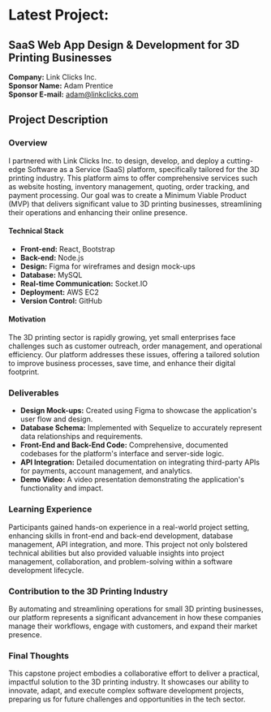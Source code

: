 # Latest Project: 
## SaaS Web App Design & Development for 3D Printing Businesses

**Company:** Link Clicks Inc.  
**Sponsor Name:** Adam Prentice  
**Sponsor E-mail:** [adam@linkclicks.com](mailto:adam@linkclicks.com)  

## Project Description

### Overview

I partnered with Link Clicks Inc. to design, develop, and deploy a cutting-edge Software as a Service (SaaS) platform, specifically tailored for the 3D printing industry. This platform aims to offer comprehensive services such as website hosting, inventory management, quoting, order tracking, and payment processing. Our goal was to create a Minimum Viable Product (MVP) that delivers significant value to 3D printing businesses, streamlining their operations and enhancing their online presence.

#### Technical Stack

- **Front-end:** React, Bootstrap
- **Back-end:** Node.js
- **Design:** Figma for wireframes and design mock-ups
- **Database:** MySQL
- **Real-time Communication:** Socket.IO
- **Deployment:** AWS EC2
- **Version Control:** GitHub

#### Motivation

The 3D printing sector is rapidly growing, yet small enterprises face challenges such as customer outreach, order management, and operational efficiency. Our platform addresses these issues, offering a tailored solution to improve business processes, save time, and enhance their digital footprint.

### Deliverables

- **Design Mock-ups:** Created using Figma to showcase the application's user flow and design.
- **Database Schema:** Implemented with Sequelize to accurately represent data relationships and requirements.
- **Front-End and Back-End Code:** Comprehensive, documented codebases for the platform's interface and server-side logic.
- **API Integration:** Detailed documentation on integrating third-party APIs for payments, account management, and analytics.
- **Demo Video:** A video presentation demonstrating the application's functionality and impact.

### Learning Experience

Participants gained hands-on experience in a real-world project setting, enhancing skills in front-end and back-end development, database management, API integration, and more. This project not only bolstered technical abilities but also provided valuable insights into project management, collaboration, and problem-solving within a software development lifecycle.

### Contribution to the 3D Printing Industry

By automating and streamlining operations for small 3D printing businesses, our platform represents a significant advancement in how these companies manage their workflows, engage with customers, and expand their market presence.

### Final Thoughts

This capstone project embodies a collaborative effort to deliver a practical, impactful solution to the 3D printing industry. It showcases our ability to innovate, adapt, and execute complex software development projects, preparing us for future challenges and opportunities in the tech sector.



